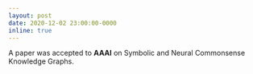 ```yaml
---
layout: post
date: 2020-12-02 23:00:00-0000
inline: true
---
```


A paper was accepted to **AAAI** on Symbolic and Neural Commonsense Knowledge Graphs.
